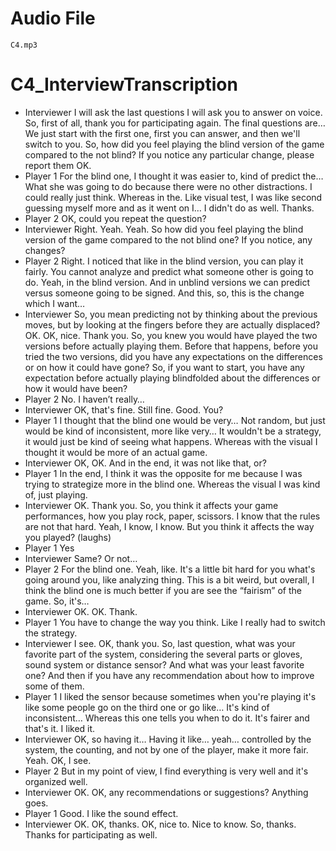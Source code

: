 # Audio File
    C4.mp3
# C4_InterviewTranscription
- Interviewer
    I will ask the last questions I will ask you to answer on voice. So, first of all, thank you for participating again. The final questions are… We just start with the first one, first you can answer, and then we'll switch to you. So, how did you feel playing the blind version of the game compared to the not blind? If you notice any particular change, please report them OK.
- Player 1
    For the blind one, I thought it was easier to, kind of predict the… What she was going to do because there were no other distractions. I could really just think. Whereas in the. Like visual test, I was like second guessing myself more and as it went on I… I didn't do as well. Thanks.
- Player 2
    OK, could you repeat the question?
- Interviewer
    Right. Yeah. Yeah. So how did you feel playing the blind version of the game compared to the not blind one? If you notice, any changes?
- Player 2
    Right. I noticed that like in the blind version, you can play it fairly. You cannot analyze and predict what someone other is going to do. Yeah, in the blind version. And in unblind versions we can predict versus someone going to be signed. And this, so, this is the change which I want…
- Interviewer
    So, you mean predicting not by thinking about the previous moves, but by looking at the fingers before they are actually displaced? OK. OK, nice. Thank you. So, you knew you would have played the two versions before actually playing them. Before that happens, before you tried the two versions, did you have any expectations on the differences or on how it could have gone? So, if you want to start, you have any expectation before actually playing blindfolded about the differences or how it would have been? 
- Player 2
    No. I haven’t really…
- Interviewer
    OK, that's fine. Still fine. Good. You?
- Player 1
    I thought that the blind one would be very… Not random, but just would be kind of inconsistent, more like very… It wouldn't be a strategy, it would just be kind of seeing what happens. Whereas with the visual I thought it would be more of an actual game.
- Interviewer
    OK, OK. And in the end, it was not like that, or?
- Player 1
    In the end, I think it was the opposite for me because I was trying to strategize more in the blind one. Whereas the visual I was kind of, just playing.
- Interviewer
    OK. Thank you. So, you think it affects your game performances, how you play rock, paper, scissors. I know that the rules are not that hard. Yeah, I know, I know. But you think it affects the way you played? 
(laughs)
- Player 1
    Yes
- Interviewer
    Same? Or not…
- Player 2
    For the blind one. Yeah, like. It's a little bit hard for you what's going around you, like analyzing thing. This is a bit weird, but overall, I think the blind one is much better if you are see the “fairism” of the game. So, it's…
- Interviewer
    OK. OK. Thank.
- Player 1
    You have to change the way you think. Like I really had to switch the strategy.
- Interviewer
    I see. OK, thank you. So, last question, what was your favorite part of the system, considering the several parts or gloves, sound system or distance sensor? And what was your least favorite one? And then if you have any recommendation about how to improve some of them.
- Player 1
    I liked the sensor because sometimes when you're playing it's like some people go on the third one or go like… It's kind of inconsistent… Whereas this one tells you when to do it. It's fairer and that's it. I liked it.
- Interviewer
    OK, so having it… Having it like… yeah… controlled by the system, the counting, and not by one of the player, make it more fair. Yeah. OK, I see.
- Player 2
    But in my point of view, I find everything is very well and it's organized well.
- Interviewer
    OK. OK, any recommendations or suggestions? Anything goes.
- Player 1
    Good. I like the sound effect.
- Interviewer
    OK. OK, thanks. OK, nice to. Nice to know. So, thanks. Thanks for participating as well.
    